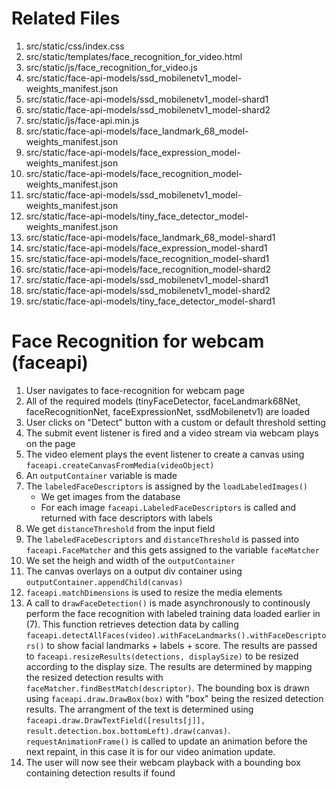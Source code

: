 # Related Files

1. src/static/css/index.css
2. src/static/templates/face_recognition_for_video.html
3. src/static/js/face_recognition_for_video.js
4. src/static/face-api-models/ssd_mobilenetv1_model-weights_manifest.json
5. src/static/face-api-models/ssd_mobilenetv1_model-shard1
6. src/static/face-api-models/ssd_mobilenetv1_model-shard2
7. src/static/js/face-api.min.js
8. src/static/face-api-models/face_landmark_68_model-weights_manifest.json
10. src/static/face-api-models/face_expression_model-weights_manifest.json
11. src/static/face-api-models/face_recognition_model-weights_manifest.json
12. src/static/face-api-models/ssd_mobilenetv1_model-weights_manifest.json
13. src/static/face-api-models/tiny_face_detector_model-weights_manifest.json
14. src/static/face-api-models/face_landmark_68_model-shard1
15. src/static/face-api-models/face_expression_model-shard1
16. src/static/face-api-models/face_recognition_model-shard1
17. src/static/face-api-models/face_recognition_model-shard2
18. src/static/face-api-models/ssd_mobilenetv1_model-shard1
19. src/static/face-api-models/ssd_mobilenetv1_model-shard2
20. src/static/face-api-models/tiny_face_detector_model-shard1

# Face Recognition for webcam (faceapi)

1. User navigates to face-recognition for webcam page
2. All of the required models (tinyFaceDetector, faceLandmark68Net, faceRecognitionNet, faceExpressionNet, ssdMobilenetv1) are loaded
3. User clicks on "Detect" button with a custom or default threshold setting
4. The submit event listener is fired and a video stream via webcam plays on the page
5. The video element plays the event listener to create a canvas using `faceapi.createCanvasFromMedia(videoObject)`
6. An `outputContainer` variable is made
7. The `labeledFaceDescriptors` is assigned by the `loadLabeledImages()`
    - We get images from the database
    - For each image `faceapi.LabeledFaceDescriptors` is called and returned with face descriptors with labels
8. We get `distanceThreshold` from the input field 
9. The `labeledFaceDescriptors` and `distanceThreshold` is passed into `faceapi.FaceMatcher` and this gets assigned to the variable `faceMatcher`
10. We set the heigh and width of the `outputContainer`
11. The canvas overlays on a output div container using `outputContainer.appendChild(canvas)`
12. `faceapi.matchDimensions` is used to resize the media elements
13. A call to `drawFaceDetection()` is made asynchronously to continously perform the face recognition with labeled training data loaded earlier in (7). This function retrieves detection data by calling `faceapi.detectAllFaces(video).withFaceLandmarks().withFaceDescriptors()` to show facial landmarks + labels + score. The results are passed to `faceapi.resizeResults(detections, displaySize)` to be resized according to the display size. The results are determined by mapping the resized detection results with `faceMatcher.findBestMatch(descriptor)`. The bounding box is drawn using `faceapi.draw.DrawBox(box)` with "box" being the resized detection results. The arrangment of the text is determined using `faceapi.draw.DrawTextField([results[j]], result.detection.box.bottomLeft).draw(canvas)`. `requestAnimationFrame()` is called to update an animation before the next repaint, in this case it is for our video animation update.
14. The user will now see their webcam playback with a bounding box containing detection results if found